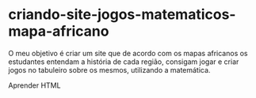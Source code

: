 # criando-site-jogos-matematicos-mapa-africano

O meu objetivo é criar um site que de acordo com os mapas africanos os estudantes entendam a história de cada região, consigam jogar e criar jogos no tabuleiro sobre os mesmos, utilizando a matemática.

Aprender HTML
